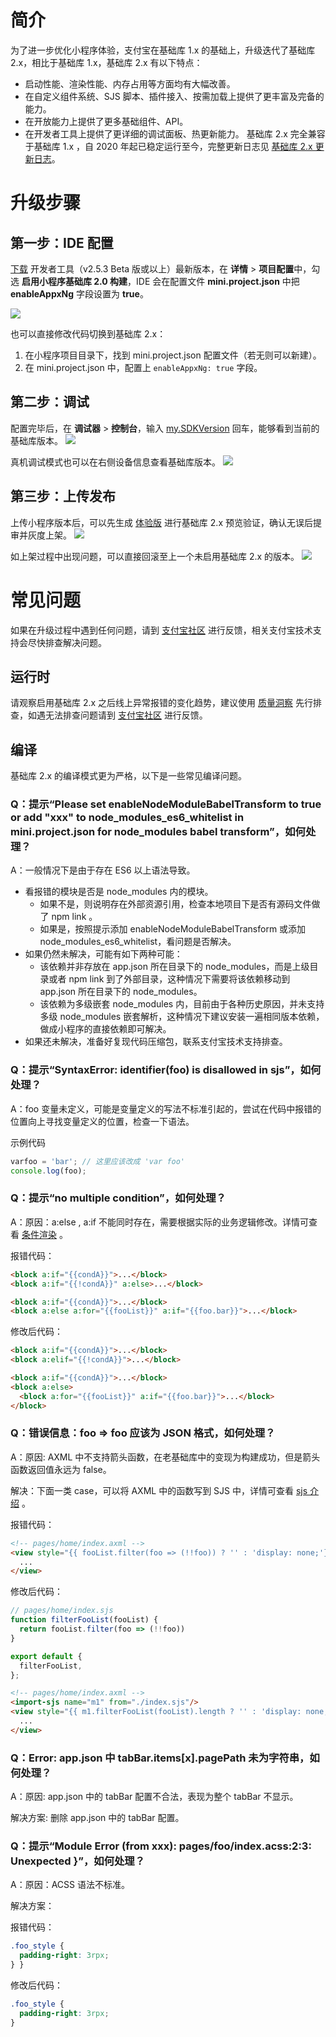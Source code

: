 # 简介

为了进一步优化小程序体验，支付宝在基础库 1.x 的基础上，升级迭代了基础库 2.x，相比于基础库 1.x，基础库 2.x 有以下特点：
- 启动性能、渲染性能、内存占用等方面均有大幅改善。
- 在自定义组件系统、SJS 脚本、插件接入、按需加载上提供了更丰富及完备的能力。
- 在开放能力上提供了更多基础组件、API。
- 在开发者工具上提供了更详细的调试面板、热更新能力。
基础库 2.x 完全兼容于基础库 1.x ，自 2020 年起已稳定运行至今，完整更新日志见 [基础库 2.x 更新日志](https://opendocs.alipay.com/mini/ide/framework-changelog-v2)。

# 升级步骤

## 第一步：IDE 配置

[下载](https://opendocs.alipay.com/mini/ide/download) 开发者工具（v2.5.3 Beta 版或以上）最新版本，在 **详情** > **项目配置**中，勾选 **启用小程序基础库 2.0 构建**，IDE 会在配置文件 **mini.project.json** 中把 **enableAppxNg** 字段设置为 **true**。

![](https://cdn.nlark.com/yuque/0/2022/png/179989/1661913069751-5f8fc1bf-502c-4f5f-99cc-b419abe54b75.png)

也可以直接修改代码切换到基础库 2.x：
1. 在小程序项目目录下，找到 mini.project.json 配置文件（若无则可以新建）。
2. 在 mini.project.json 中，配置上 `enableAppxNg: true` 字段。

## 第二步：调试
配置完毕后，在 **调试器** > **控制台**，输入 [my.SDKVersion](https://opendocs.alipay.com/mini/api/sdk-version) 回车，能够看到当前的基础库版本。
![](https://cdn.nlark.com/yuque/0/2022/png/179989/1661913259721-57b20276-37ef-40d5-a561-49e3edb5b7cb.png)

真机调试模式也可以在右侧设备信息查看基础库版本。
![](https://cdn.nlark.com/yuque/0/2022/png/179989/1661913263656-207ca630-7aab-46c4-89a9-54a49ec7e3b4.png)

## 第三步：上传发布
上传小程序版本后，可以先生成 [体验版](https://opendocs.alipay.com/mini/ide/beta) 进行基础库 2.x 预览验证，确认无误后提审并灰度上架。
![](https://cdn.nlark.com/yuque/0/2022/png/179989/1661913537713-eecb28dc-d5e9-41c1-abee-debc99133ef7.png)

如上架过程中出现问题，可以直接回滚至上一个未启用基础库 2.x 的版本。
![](https://cdn.nlark.com/yuque/0/2022/png/179989/1661913542087-d8dc6788-7399-442a-aded-0dbfb8b57856.png)

# 常见问题
如果在升级过程中遇到任何问题，请到 [支付宝社区](https://forum.alipay.com/mini-app/channel/800001) 进行反馈，相关支付宝技术支持会尽快排查解决问题。

## 运行时
请观察启用基础库 2.x 之后线上异常报错的变化趋势，建议使用 [质量洞察](https://opendocs.alipay.com/mini/ide/quality-insight) 先行排查，如遇无法排查问题请到 [支付宝社区](https://forum.alipay.com/mini-app/channel/800001) 进行反馈。
## 编译

基础库 2.x 的编译模式更为严格，以下是一些常见编译问题。

### Q：提示“Please set enableNodeModuleBabelTransform to true or add "xxx" to node_modules_es6_whitelist in mini.project.json for node_modules babel transform”，如何处理？

A：一般情况下是由于存在 ES6 以上语法导致。
- 看报错的模块是否是 node_modules 内的模块。
  - 如果不是，则说明存在外部资源引用，检查本地项目下是否有源码文件做了 npm link 。
  - 如果是，按照提示添加 enableNodeModuleBabelTransform 或添加 node_modules_es6_whitelist，看问题是否解决。
- 如果仍然未解决，可能有如下两种可能：
  - 该依赖并非存放在 app.json 所在目录下的 node_modules，而是上级目录或者 npm link 到了外部目录，这种情况下需要将该依赖移动到 app.json 所在目录下的 node_modules。
  - 该依赖为多级嵌套 node_modules 内，目前由于各种历史原因，并未支持多级 node_modules 嵌套解析，这种情况下建议安装一遍相同版本依赖，做成小程序的直接依赖即可解决。
- 如果还未解决，准备好复现代码压缩包，联系支付宝技术支持排查。

### Q：提示“SyntaxError: identifier(foo) is disallowed in sjs”，如何处理？

A：foo 变量未定义，可能是变量定义的写法不标准引起的，尝试在代码中报错的位置向上寻找变量定义的位置，检查一下语法。

示例代码

```JavaScript
varfoo = 'bar'; // 这里应该改成 'var foo'
console.log(foo);
```

### Q：提示“no multiple condition”，如何处理？

A：原因：a:else , a:if 不能同时存在，需要根据实际的业务逻辑修改。详情可查看 [条件渲染](https://opendocs.alipay.com/mini/framework/conditional-render) 。

报错代码：

```HTML
<block a:if="{{condA}}">...</block>
<block a:if="{{!condA}}" a:else>...</block>

<block a:if="{{condA}}">...</block>
<block a:else a:for="{{fooList}}" a:if="{{foo.bar}}">...</block>
```

修改后代码：

```HTML
<block a:if="{{condA}}">...</block>
<block a:elif="{{!condA}}">...</block>

<block a:if="{{condA}}">...</block>
<block a:else>
  <block a:for="{{fooList}}" a:if="{{foo.bar}}">...</block>
</block>
```

### Q：错误信息：foo => foo 应该为 JSON 格式，如何处理？

A：原因: AXML 中不支持箭头函数，在老基础库中的变现为构建成功，但是箭头函数返回值永远为 false。

解决：下面一类 case，可以将 AXML 中的函数写到 SJS 中，详情可查看 [sjs 介绍](https://opendocs.alipay.com/mini/framework/sjs) 。

报错代码：

```HTML
<!-- pages/home/index.axml -->
<view style="{{ fooList.filter(foo => (!!foo)) ? '' : 'display: none;'}}">
  ...
</view>
```

修改后代码：

```JavaScript
// pages/home/index.sjs
function filterFooList(fooList) {
  return fooList.filter(foo => (!!foo))
}

export default {
  filterFooList,
};
```

```HTML
<!-- pages/home/index.axml -->
<import-sjs name="m1" from="./index.sjs"/>
<view style="{{ m1.filterFooList(fooList).length ? '' : 'display: none;'}}">
  ...
</view>
```

### Q：Error: app.json 中 tabBar.items[x].pagePath 未为字符串，如何处理？

A：原因: app.json 中的 tabBar 配置不合法，表现为整个 tabBar 不显示。

解决方案: 删除 app.json 中的 tabBar 配置。

### Q：提示“Module Error (from xxx): pages/foo/index.acss:2:3: Unexpected }”，如何处理？

A：原因：ACSS 语法不标准。

解决方案：

报错代码：

```CSS
.foo_style {
  padding-right: 3rpx;
} }
```

修改后代码：

```CSS
.foo_style {
  padding-right: 3rpx;
}
```

